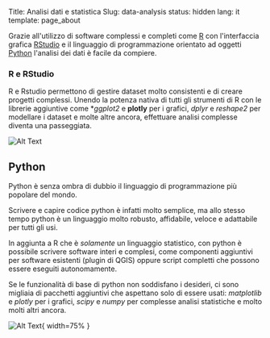 Title: Analisi dati e statistica
Slug: data-analysis
status: hidden
lang: it
template: page_about

Grazie all'utilizzo di software complessi e completi come [R](https://www.r-project.org/) con l'interfaccia grafica [RStudio](https://www.rstudio.com/) e il linguaggio di programmazione orientato ad oggetti [Python](https://www.python.org/) l'analisi dei dati è facile da compiere.


### R e RStudio
R e Rstudio permettono di gestire dataset molto consistenti e di creare progetti complessi. Unendo la potenza nativa di tutti gli strumenti di R con le librerie aggiuntive come **ggplot2* e **plotly** per i grafici, *dplyr* e *reshape2* per modellare i dataset e molte altre ancora, effettuare analisi complesse diventa una passeggiata.

![Alt Text](/extras/data_analysis/Rstudio.png)

## Python
Python è senza ombra di dubbio il linguaggio di programmazione più popolare del mondo.

Scrivere e capire codice python è infatti molto semplice, ma allo stesso tempo python è un linguaggio molto robusto, affidabile, veloce e adattabile per tutti gli usi.

In aggiunta a R che è *solamente* un linguaggio statistico, con python è possibile scrivere software interi e complesi, come componenti aggiuntivi per software esistenti (plugin di QGIS) oppure script completti che possono essere eseguiti autonomamente.

Se le funzionalità di base di python non soddisfano i desideri, ci sono migliaia di pacchetti aggiuntivi che aspettano solo di essere usati: *matplotlib* e *plotly* per i grafici, *scipy* e *numpy* per complesse analisi statistiche e molto molti altri ancora.

![Alt Text](/extras/data_analysis/python.png){ width=75% }
